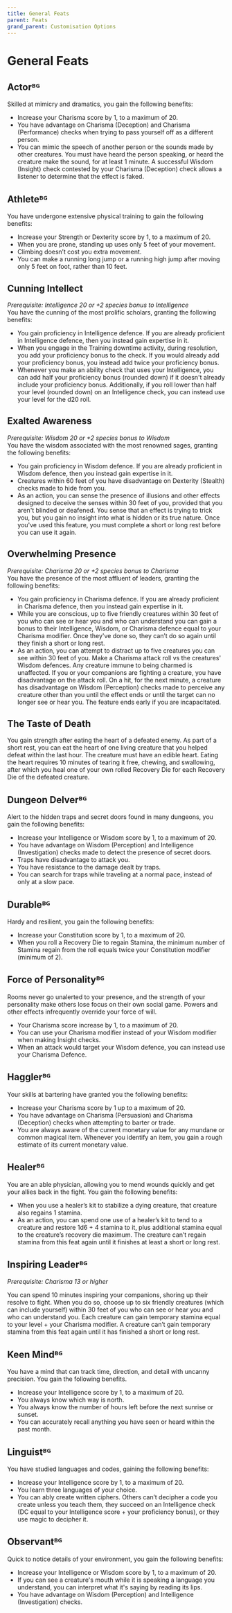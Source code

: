 ```yaml
---
title: General Feats
parent: Feats
grand_parent: Customisation Options
---
```


# General Feats

## Actorᴮᴳ
Skilled at mimicry and dramatics, you gain the following benefits:
* Increase your Charisma score by 1, to a maximum of 20.
* You have advantage on Charisma (Deception) and Charisma (Performance) checks when trying to pass yourself off as a different person.
* You can mimic the speech of another person or the sounds made by other creatures. You must have heard the person speaking, or heard the creature make the sound, for at least 1 minute. A successful Wisdom (Insight) check contested by your Charisma (Deception) check allows a listener to determine that the effect is faked.

## Athleteᴮᴳ
You have undergone extensive physical training to gain the following benefits:
* Increase your Strength or Dexterity score by 1, to a maximum of 20.
* When you are prone, standing up uses only 5 feet of your movement.
* Climbing doesn’t cost you extra movement.
* You can make a running long jump or a running high jump after moving only 5 feet on foot, rather than 10 feet.

## Cunning Intellect
*Prerequisite: Intelligence 20 or +2 species bonus to Intelligence*<br>
You have the cunning of the most prolific scholars, granting the following benefits:
* You gain proficiency in Intelligence defence. If you are already proficient in Intelligence defence, then you instead gain expertise in it.
* When you engage in the Training downtime activity, during resolution, you add your proficiency bonus to the check. If you would already add your proficiency bonus, you instead add twice your proficiency bonus.
* Whenever you make an ability check that uses your Intelligence, you can add half your proficiency bonus (rounded down) if it doesn't already include your proficiency bonus. Additionally, if you roll lower than half your level (rounded down) on an Intelligence check, you can instead use your level for the d20 roll.

## Exalted Awareness
*Prerequisite: Wisdom 20 or +2 species bonus to Wisdom*<br>
You have the wisdom associated with the most renowned sages, granting the following benefits:
* You gain proficiency in Wisdom defence. If you are already proficient in Wisdom defence, then you instead gain expertise in it.
* Creatures within 60 feet of you have disadvantage on Dexterity (Stealth) checks made to hide from you.
* As an action, you can sense the presence of illusions and other effects designed to deceive the senses within 30 feet of you, provided that you aren't blinded or deafened. You sense that an effect is trying to trick you, but you gain no insight into what is hidden or its true nature. Once you've used this feature, you must complete a short or long rest before you can use it again.

## Overwhelming Presence
*Prerequisite: Charisma 20 or +2 species bonus to Charisma*<br>
You have the presence of the most affluent of leaders, granting the following benefits:
* You gain proficiency in Charisma defence. If you are already proficient in Charisma defence, then you instead gain expertise in it.
* While you are conscious, up to five friendly creatures within 30 feet of you who can see or hear you and who can understand you can gain a bonus to their Intelligence, Wisdom, or Charisma defence equal to your Charisma modifier. Once they've done so, they can’t do so again until they finish a short or long rest.
* As an action, you can attempt to distract up to five creatures you can see within 30 feet of you. Make a Charisma attack roll vs the creatures' Wisdom defences. Any creature immune to being charmed is unaffected. If you or your companions are fighting a creature, you have disadvantage on the attack roll. On a hit, for the next minute, a creature has disadvantage on Wisdom (Perception) checks made to perceive any creature other than you until the effect ends or until the target can no longer see or hear you. The feature ends early if you are incapacitated.

## The Taste of Death
You gain strength after eating the heart of a defeated enemy. As part of a short rest, you can eat the heart of one living creature that you helped defeat within the last hour. The creature must have an edible heart. Eating the heart requires 10 minutes of tearing it free, chewing, and swallowing, after which you heal one of your own rolled Recovery Die for each Recovery Die of the defeated creature.

## Dungeon Delverᴮᴳ
Alert to the hidden traps and secret doors found in many dungeons, you gain the following benefits:
* Increase your Intelligence or Wisdom score by 1, to a maximum of 20.
* You have advantage on Wisdom (Perception) and Intelligence (Investigation) checks made to detect the presence of secret doors.
* Traps have disadvantage to attack you.
* You have resistance to the damage dealt by traps.
* You can search for traps while traveling at a normal pace, instead of only at a slow pace.

## Durableᴮᴳ
Hardy and resilient, you gain the following benefits:
* Increase your Constitution score by 1, to a maximum of 20.
* When you roll a Recovery Die to regain Stamina, the minimum number of Stamina regain from the roll equals twice your Constitution modifier (minimum of 2).

## Force of Personalityᴮᴳ
Rooms never go unalerted to your presence, and the strength of your personality make others lose focus on their own social game. Powers and other effects infrequently override your force of will.
* Your Charisma score increase by 1, to a maximum of 20.
* You can use your Charisma modifier instead of your Wisdom modifier when making Insight checks.
* When an attack would target your Wisdom defence, you can instead use your Charisma Defence.

## Hagglerᴮᴳ
Your skills at bartering have granted you the following benefits:
* Increase your Charisma score by 1 up to a maximum of 20.
* You have advantage on Charisma (Persuasion) and Charisma (Deception) checks when attempting to barter or trade.
* You are always aware of the current monetary value for any mundane or common magical item. Whenever you identify an item, you gain a rough estimate of its current monetary value.

## Healerᴮᴳ
You are an able physician, allowing you to mend wounds quickly and get your allies back in the fight. You gain the following benefits:
* When you use a healer’s kit to stabilize a dying creature, that creature also regains 1 stamina.
* As an action, you can spend one use of a healer’s kit to tend to a creature and restore 1d6 + 4 stamina to it, plus additional stamina equal to the creature’s recovery die maximum. The creature can’t regain stamina from this feat again until it finishes at least a short or long rest.

## Inspiring Leaderᴮᴳ
*Prerequisite: Charisma 13 or higher*

You can spend 10 minutes inspiring your companions, shoring up their resolve to fight. When you do so, choose up to six friendly creatures (which can include yourself) within 30 feet of you who can see or hear you and who can understand you. Each creature can gain temporary stamina equal to your level + your Charisma modifier. A creature can’t gain temporary stamina from this feat again until it has finished a short or long rest.

## Keen Mindᴮᴳ
You have a mind that can track time, direction, and detail with uncanny precision. You gain the following benefits.
* Increase your Intelligence score by 1, to a maximum of 20.
* You always know which way is north.
* You always know the number of hours left before the next sunrise or sunset.
* You can accurately recall anything you have seen or heard within the past month.

## Linguistᴮᴳ
You have studied languages and codes, gaining the following benefits:
* Increase your Intelligence score by 1, to a maximum of 20.
* You learn three languages of your choice.
* You can ably create written ciphers. Others can’t decipher a code you create unless you teach them, they succeed on an Intelligence check (DC equal to your Intelligence score + your proficiency bonus), or they use magic to decipher it.

## Observantᴮᴳ
Quick to notice details of your environment, you gain the following benefits:
* Increase your Intelligence or Wisdom score by 1, to a maximum of 20.
* If you can see a creature's mouth while it is speaking a language you understand, you can interpret what it's saying by reading its lips.
* You have advantage on Wisdom (Perception) and Intelligence (Investigation) checks.
